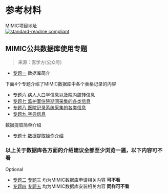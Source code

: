 # 参考材料

MIMIC项目地址  
[![standard-readme compliant](https://img.shields.io/badge/Github-MIMIC%20Database-brightgreen.svg?style=flat-square)](https://github.com/MIT-LCP/mimic-code/)

## MIMIC公共数据库使用专题

> 来源：医学方(公众号)

* [专题一](http://mp.weixin.qq.com/s?__biz=MzAwOTk3NjM3Mw==&mid=2247485095&idx=1&sn=59dc50d5c03d132f6226aa10460b93c8&chksm=9b5629fdac21a0eba2f51313c86db594f83f46c94cc74fdbc1fb55fa416813e50dfaf187516c&scene=21#wechat_redirect) 数据库简介

下面4个专题介绍了MIMIC数据库中各个表格记录的内容

* [专题六 病人人口学信息以及院内周转信息](http://mp.weixin.qq.com/s?__biz=MzAwOTk3NjM3Mw==&mid=2247494045&idx=1&sn=ba288aae5083360d76fb0673b084cb5d&chksm=9b55c6c7ac224fd1b5c3f4bbf7d7cb217ac54cf4829ae085efa7188d9617b0651de1970f3567&scene=21#wechat_redirect)  
* [专题七 监护室住院期间采集的各类信息](http://mp.weixin.qq.com/s?__biz=MzAwOTk3NjM3Mw==&mid=2247494208&idx=1&sn=e024ca531e99caf06342b0ddbc06dcde&chksm=9b55c51aac224c0c05d35d280ffbc709f69c8427557dffd810657b36e59e6ba2cc20f01917d0&scene=21#wechat_redirect)  
* [专题八 医院记录系统采集的各类信息](http://mp.weixin.qq.com/s?__biz=MzAwOTk3NjM3Mw==&mid=2247494284&idx=1&sn=91240801bc7a2a72159d58e052f343c7&chksm=9b55c5d6ac224cc0c5449cfab29c5ea195ad77f687bff2ade0a40b80dc7e4b3dfdce22ece1dc&scene=21#wechat_redirect)  
* [专题九 字典信息](http://mp.weixin.qq.com/s?__biz=MzAwOTk3NjM3Mw==&mid=2247494392&idx=1&sn=6617d379961b8dbdb6f9f6a8a5cfc546&chksm=9b55c5a2ac224cb41d86a0a9aa4527515dbbe16ba1e86ad9c0c258c4fa96eee4e42149ee3553&scene=21#wechat_redirect)

数据提取简单介绍

* [专题十 数据提取操作介绍](https://mp.weixin.qq.com/s/tx4nJsFVGW1sMVDvbDFS6Q)

### 以上关于数据库各方面的介绍建议全部至少浏览一遍，以下内容可不看  

Optional

* [专题二](http://mp.weixin.qq.com/s?__biz=MzAwOTk3NjM3Mw==&mid=2247485178&idx=1&sn=2d04c75b99c31527d158ec49b3c8a039&chksm=9b5629a0ac21a0b68e1d18a28de7ecd5257dedb5d6434772b0147c20d391216db9a99c6d1c1a&scene=21#wechat_redirect) [专题三](http://mp.weixin.qq.com/s?__biz=MzAwOTk3NjM3Mw==&mid=2247485287&idx=1&sn=f8d92aafa15d825d93b7defe92a9c31f&chksm=9b56283dac21a12ba268da01105b5f6619afe1c853836bfaac19bddb3453f6006d1c15d73ff3&scene=21#wechat_redirect)  均为MIMIC数据库申请相关内容 **可不看**  
* [专题四](http://mp.weixin.qq.com/s?__biz=MzAwOTk3NjM3Mw==&mid=2247485388&idx=1&sn=27bf4b4ddf8290c807dcacdd6074e2f6&chksm=9b562896ac21a180abf34d5a81f077d6a68075a6c7f5c48d00f0ab49eba6a3d486e6b6a4ceae&scene=21#wechat_redirect) [专题五](http://mp.weixin.qq.com/s?__biz=MzAwOTk3NjM3Mw==&mid=2247489590&idx=1&sn=4e88d2e37d09fab9b6bd53500ffddf24&chksm=9b56376cac21be7aa9cfb9c61f4f83e1f5000f7502e2131119df1c7935ce65ae237ff6b4bf45&scene=21#wechat_redirect) 均为MIMIC数据库安装相关内容 **同样可不看**